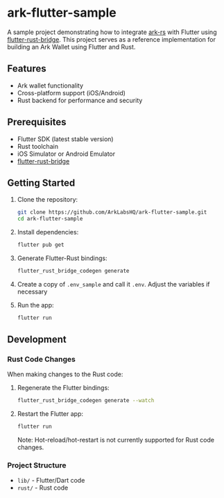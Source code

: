 # ark-flutter-sample

A sample project demonstrating how to integrate [ark-rs](https://github.com/ArkLabsHQ/ark-rs/) with Flutter using [flutter-rust-bridge](https://cjycode.com/flutter_rust_bridge/). This project serves as a reference implementation for building an Ark Wallet using Flutter and Rust.

## Features

- Ark wallet functionality
- Cross-platform support (iOS/Android)
- Rust backend for performance and security

## Prerequisites

- Flutter SDK (latest stable version)
- Rust toolchain
- iOS Simulator or Android Emulator
- [flutter-rust-bridge](https://cjycode.com/flutter_rust_bridge/)

## Getting Started

1. Clone the repository:
   ```bash
   git clone https://github.com/ArkLabsHQ/ark-flutter-sample.git
   cd ark-flutter-sample
   ```

2. Install dependencies:
   ```bash
   flutter pub get
   ```

3. Generate Flutter-Rust bindings:
   ```bash
   flutter_rust_bridge_codegen generate
   ```

4. Create a copy of `.env_sample` and call it `.env`. Adjust the variables if necessary

5. Run the app:
   ```bash
   flutter run
   ```

## Development

### Rust Code Changes

When making changes to the Rust code:

1. Regenerate the Flutter bindings:
   ```bash
   flutter_rust_bridge_codegen generate --watch
   ```

2. Restart the Flutter app:
   ```bash
   flutter run
   ```
   Note: Hot-reload/hot-restart is not currently supported for Rust code changes.

### Project Structure

- `lib/` - Flutter/Dart code
- `rust/` - Rust code
